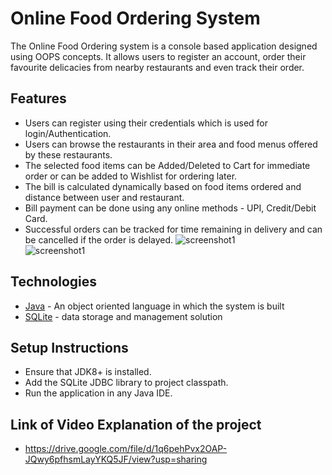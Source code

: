 # Online Food Ordering System
The Online Food Ordering system is a console based application designed using OOPS concepts. It allows users to register an account, order their favourite delicacies from nearby restaurants and even track their order.

## Features
- Users can register using their credentials which is used for login/Authentication.
- Users can browse the restaurants in their area and food menus offered by these restaurants.
- The selected food items can be Added/Deleted to Cart for immediate order or can be added to Wishlist for ordering later.
- The bill is calculated dynamically based on food items ordered and distance between user and restaurant.
- Bill payment can be done using any online methods - UPI, Credit/Debit Card.
- Successful orders can be tracked for time remaining in delivery and can be cancelled if the order is delayed.
![screenshot1](https://github.com/osamaataullah/oopd_project/blob/main/login.png?raw=true) <br />
![screenshot1](https://github.com/osamaataullah/oopd_project/blob/main/restaurants_menu.png?raw=true)

## Technologies
- [Java](https://en.wikipedia.org/wiki/Java_(programming_language)) - An object oriented language in which the system is built
- [SQLite](https://en.wikipedia.org/wiki/SQLite) - data storage and management solution

## Setup Instructions
- Ensure that JDK8+ is installed.
- Add the SQLite JDBC library to project classpath.
- Run the application in any Java IDE.

## Link of Video Explanation of the project
- https://drive.google.com/file/d/1q6pehPvx2OAP-JQwy6pfhsmLayYKQ5JF/view?usp=sharing
